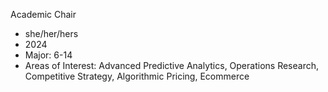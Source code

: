 Academic Chair

- she/her/hers
- 2024
- Major: 6-14
- Areas of Interest: Advanced Predictive Analytics, Operations Research, Competitive Strategy, Algorithmic Pricing, Ecommerce
